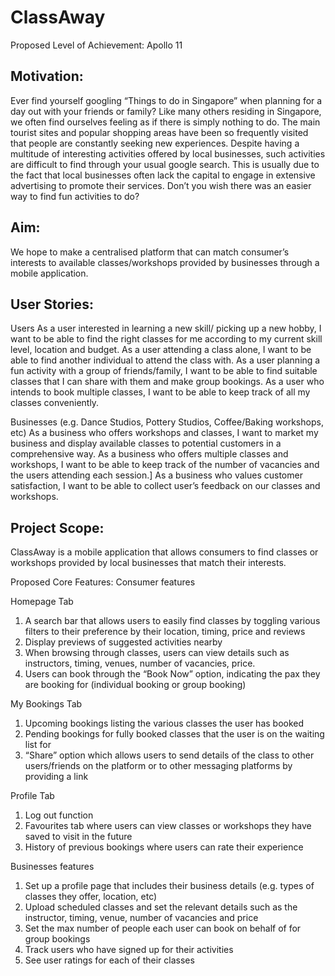 # ClassAway

Proposed Level of Achievement: Apollo 11

## Motivation:
Ever find yourself googling “Things to do in Singapore” when planning for a day out with your friends or family? Like many others residing in Singapore, we often find ourselves feeling as if there is simply nothing to do. The main tourist sites and popular shopping areas have been so frequently visited that people are constantly seeking new experiences. Despite having a multitude of interesting activities offered by local businesses, such activities are difficult to find through your usual google search. This is usually due to the fact that local businesses often lack the capital to engage in extensive advertising to promote their services. Don’t you wish there was an easier way to find fun activities to do?

## Aim:
We hope to make a centralised platform that can match consumer’s interests to available classes/workshops provided by businesses through a mobile application.

## User Stories:
Users
As a user interested in learning a new skill/ picking up a new hobby, I want to be able to find the right classes for me according to my current skill level, location and budget.
As a user attending a class alone, I want to be able to find another individual to attend the class with.
As a user planning a fun activity with a group of friends/family, I want to be able to find suitable classes that I can share with them and make group bookings.
As a user who intends to book multiple classes, I want to be able to keep track of all my classes conveniently.


Businesses (e.g. Dance Studios, Pottery Studios, Coffee/Baking workshops, etc) 
As a business who offers workshops and classes, I want to market my business and display available classes to potential customers in a comprehensive way.
As a business who offers multiple classes and workshops, I want to be able to keep track of the number of vacancies and the users attending each session.]
As a business who values customer satisfaction, I want to be able to collect user’s feedback on our classes and workshops.

## Project Scope:
ClassAway is a mobile application that allows consumers to find classes or workshops provided by local businesses that match their interests.

Proposed Core Features:
Consumer features

Homepage Tab
1. A search bar that allows users to easily find classes by toggling various filters to their preference by their location, timing, price and reviews
2. Display previews of suggested activities nearby
3. When browsing through classes, users can view details such as instructors, timing, venues, number of vacancies, price.
4. Users can book through the “Book Now” option, indicating the pax they are booking for (individual booking or group booking)

My Bookings Tab 
1. Upcoming bookings listing the various classes the user has booked
2. Pending bookings for fully booked classes that the user is on the waiting list for
3. “Share” option which allows users to send details of the class to other users/friends on the platform or to other messaging platforms by providing a link

Profile Tab
1. Log out function
2. Favourites tab where users can view classes or workshops they have saved to visit in the future
3. History of previous bookings where users can rate their experience

Businesses features

1. Set up a profile page that includes their business details (e.g. types of classes they offer, location, etc)
2. Upload scheduled classes and set the relevant details such as the instructor, timing, venue, number of vacancies and price
3. Set the max number of people each user can book on behalf of for group bookings
4. Track users who have signed up for their activities
5. See user ratings for each of their classes
